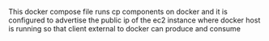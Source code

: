 This docker compose file runs cp components on docker and it is configured to advertise the public ip of the ec2 instance where docker host is running so that client external to docker can produce and consume
